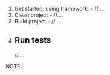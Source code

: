 1) Get started:
    using framework:
        -
        //....
2)  Clean project
        -
        //....
3)  Build project
        -
        //....
4)   Run tests
        -
        //....
        
NOTE:
